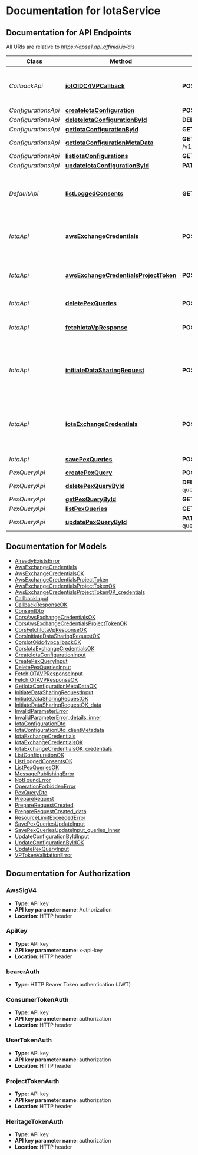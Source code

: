 # Documentation for IotaService

<a name="documentation-for-api-endpoints"></a>

## Documentation for API Endpoints

All URIs are relative to *https://apse1.api.affinidi.io/ais*

| Class               | Method                                                                                       | HTTP request                                                               | Description                                                       |
| ------------------- | -------------------------------------------------------------------------------------------- | -------------------------------------------------------------------------- | ----------------------------------------------------------------- |
| _CallbackApi_       | [**iotOIDC4VPCallback**](Apis/CallbackApi.md#iotoidc4vpcallback)                             | **POST** /v1/callback                                                      | Processes the callback for OIDC4VP flows                          |
| _ConfigurationsApi_ | [**createIotaConfiguration**](Apis/ConfigurationsApi.md#createiotaconfiguration)             | **POST** /v1/configurations                                                |                                                                   |
| _ConfigurationsApi_ | [**deleteIotaConfigurationById**](Apis/ConfigurationsApi.md#deleteiotaconfigurationbyid)     | **DELETE** /v1/configurations/{configurationId}                            |                                                                   |
| _ConfigurationsApi_ | [**getIotaConfigurationById**](Apis/ConfigurationsApi.md#getiotaconfigurationbyid)           | **GET** /v1/configurations/{configurationId}                               |                                                                   |
| _ConfigurationsApi_ | [**getIotaConfigurationMetaData**](Apis/ConfigurationsApi.md#getiotaconfigurationmetadata)   | **GET** /v1/projects/{projectId}/configurations/{configurationId}/metadata |                                                                   |
| _ConfigurationsApi_ | [**listIotaConfigurations**](Apis/ConfigurationsApi.md#listiotaconfigurations)               | **GET** /v1/configurations                                                 |                                                                   |
| _ConfigurationsApi_ | [**updateIotaConfigurationById**](Apis/ConfigurationsApi.md#updateiotaconfigurationbyid)     | **PATCH** /v1/configurations/{configurationId}                             |                                                                   |
| _DefaultApi_        | [**listLoggedConsents**](Apis/DefaultApi.md#listloggedconsents)                              | **GET** /v1/logged-consents                                                | returns a list of logged consents for the project                 |
| _IotaApi_           | [**awsExchangeCredentials**](Apis/IotaApi.md#awsexchangecredentials)                         | **POST** /v1/aws-exchange-credentials                                      | It exchanges limited token into cognito                           |
| _IotaApi_           | [**awsExchangeCredentialsProjectToken**](Apis/IotaApi.md#awsexchangecredentialsprojecttoken) | **POST** /v1/aws-exchange-credentials/project-token                        | It exchanges project token into cognito                           |
| _IotaApi_           | [**deletePexQueries**](Apis/IotaApi.md#deletepexqueries)                                     | **POST** /v1/configurations/{configurationId}/delete-queries               | deletes pex queries                                               |
| _IotaApi_           | [**fetchIotaVpResponse**](Apis/IotaApi.md#fetchiotavpresponse)                               | **POST** /v1/fetch-iota-response                                           | This will get the final data response                             |
| _IotaApi_           | [**initiateDataSharingRequest**](Apis/IotaApi.md#initiatedatasharingrequest)                 | **POST** /v1/initiate-data-sharing-request                                 | This will initiate data sharing request for the data sharing flow |
| _IotaApi_           | [**iotaExchangeCredentials**](Apis/IotaApi.md#iotaexchangecredentials)                       | **POST** /v1/exchange-credentials                                          | It exchanges limited token into cognito sts identity credentials  |
| _IotaApi_           | [**savePexQueries**](Apis/IotaApi.md#savepexqueries)                                         | **POST** /v1/configurations/{configurationId}/save-queries                 | saves all pex queries                                             |
| _PexQueryApi_       | [**createPexQuery**](Apis/PexQueryApi.md#createpexquery)                                     | **POST** /v1/configurations/{configurationId}/pex-queries                  |                                                                   |
| _PexQueryApi_       | [**deletePexQueryById**](Apis/PexQueryApi.md#deletepexquerybyid)                             | **DELETE** /v1/configurations/{configurationId}/pex-queries/{queryId}      |                                                                   |
| _PexQueryApi_       | [**getPexQueryById**](Apis/PexQueryApi.md#getpexquerybyid)                                   | **GET** /v1/configurations/{configurationId}/pex-queries/{queryId}         |                                                                   |
| _PexQueryApi_       | [**listPexQueries**](Apis/PexQueryApi.md#listpexqueries)                                     | **GET** /v1/configurations/{configurationId}/pex-queries                   |                                                                   |
| _PexQueryApi_       | [**updatePexQueryById**](Apis/PexQueryApi.md#updatepexquerybyid)                             | **PATCH** /v1/configurations/{configurationId}/pex-queries/{queryId}       |                                                                   |

<a name="documentation-for-models"></a>

## Documentation for Models

- [AlreadyExistsError](./Models/AlreadyExistsError.md)
- [AwsExchangeCredentials](./Models/AwsExchangeCredentials.md)
- [AwsExchangeCredentialsOK](./Models/AwsExchangeCredentialsOK.md)
- [AwsExchangeCredentialsProjectToken](./Models/AwsExchangeCredentialsProjectToken.md)
- [AwsExchangeCredentialsProjectTokenOK](./Models/AwsExchangeCredentialsProjectTokenOK.md)
- [AwsExchangeCredentialsProjectTokenOK_credentials](./Models/AwsExchangeCredentialsProjectTokenOK_credentials.md)
- [CallbackInput](./Models/CallbackInput.md)
- [CallbackResponseOK](./Models/CallbackResponseOK.md)
- [ConsentDto](./Models/ConsentDto.md)
- [CorsAwsExchangeCredentialsOK](./Models/CorsAwsExchangeCredentialsOK.md)
- [CorsAwsExchangeCredentialsProjectTokenOK](./Models/CorsAwsExchangeCredentialsProjectTokenOK.md)
- [CorsFetchIotaVpResponseOK](./Models/CorsFetchIotaVpResponseOK.md)
- [CorsInitiateDataSharingRequestOK](./Models/CorsInitiateDataSharingRequestOK.md)
- [CorsIotOidc4vpcallbackOK](./Models/CorsIotOidc4vpcallbackOK.md)
- [CorsIotaExchangeCredentialsOK](./Models/CorsIotaExchangeCredentialsOK.md)
- [CreateIotaConfigurationInput](./Models/CreateIotaConfigurationInput.md)
- [CreatePexQueryInput](./Models/CreatePexQueryInput.md)
- [DeletePexQueriesInput](./Models/DeletePexQueriesInput.md)
- [FetchIOTAVPResponseInput](./Models/FetchIOTAVPResponseInput.md)
- [FetchIOTAVPResponseOK](./Models/FetchIOTAVPResponseOK.md)
- [GetIotaConfigurationMetaDataOK](./Models/GetIotaConfigurationMetaDataOK.md)
- [InitiateDataSharingRequestInput](./Models/InitiateDataSharingRequestInput.md)
- [InitiateDataSharingRequestOK](./Models/InitiateDataSharingRequestOK.md)
- [InitiateDataSharingRequestOK_data](./Models/InitiateDataSharingRequestOK_data.md)
- [InvalidParameterError](./Models/InvalidParameterError.md)
- [InvalidParameterError_details_inner](./Models/InvalidParameterError_details_inner.md)
- [IotaConfigurationDto](./Models/IotaConfigurationDto.md)
- [IotaConfigurationDto_clientMetadata](./Models/IotaConfigurationDto_clientMetadata.md)
- [IotaExchangeCredentials](./Models/IotaExchangeCredentials.md)
- [IotaExchangeCredentialsOK](./Models/IotaExchangeCredentialsOK.md)
- [IotaExchangeCredentialsOK_credentials](./Models/IotaExchangeCredentialsOK_credentials.md)
- [ListConfigurationOK](./Models/ListConfigurationOK.md)
- [ListLoggedConsentsOK](./Models/ListLoggedConsentsOK.md)
- [ListPexQueriesOK](./Models/ListPexQueriesOK.md)
- [MessagePublishingError](./Models/MessagePublishingError.md)
- [NotFoundError](./Models/NotFoundError.md)
- [OperationForbiddenError](./Models/OperationForbiddenError.md)
- [PexQueryDto](./Models/PexQueryDto.md)
- [PrepareRequest](./Models/PrepareRequest.md)
- [PrepareRequestCreated](./Models/PrepareRequestCreated.md)
- [PrepareRequestCreated_data](./Models/PrepareRequestCreated_data.md)
- [ResourceLimitExceededError](./Models/ResourceLimitExceededError.md)
- [SavePexQueriesUpdateInput](./Models/SavePexQueriesUpdateInput.md)
- [SavePexQueriesUpdateInput_queries_inner](./Models/SavePexQueriesUpdateInput_queries_inner.md)
- [UpdateConfigurationByIdInput](./Models/UpdateConfigurationByIdInput.md)
- [UpdateConfigurationByIdOK](./Models/UpdateConfigurationByIdOK.md)
- [UpdatePexQueryInput](./Models/UpdatePexQueryInput.md)
- [VPTokenValidationError](./Models/VPTokenValidationError.md)

<a name="documentation-for-authorization"></a>

## Documentation for Authorization

<a name="AwsSigV4"></a>

### AwsSigV4

- **Type**: API key
- **API key parameter name**: Authorization
- **Location**: HTTP header

<a name="ApiKey"></a>

### ApiKey

- **Type**: API key
- **API key parameter name**: x-api-key
- **Location**: HTTP header

<a name="bearerAuth"></a>

### bearerAuth

- **Type**: HTTP Bearer Token authentication (JWT)

<a name="ConsumerTokenAuth"></a>

### ConsumerTokenAuth

- **Type**: API key
- **API key parameter name**: authorization
- **Location**: HTTP header

<a name="UserTokenAuth"></a>

### UserTokenAuth

- **Type**: API key
- **API key parameter name**: authorization
- **Location**: HTTP header

<a name="ProjectTokenAuth"></a>

### ProjectTokenAuth

- **Type**: API key
- **API key parameter name**: authorization
- **Location**: HTTP header

<a name="HeritageTokenAuth"></a>

### HeritageTokenAuth

- **Type**: API key
- **API key parameter name**: authorization
- **Location**: HTTP header
